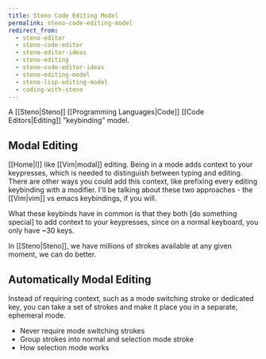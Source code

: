 ```yaml
---
title: Steno Code Editing Model
permalink: steno-code-editing-model
redirect_from:
  - steno-editor
  - steno-code-editor
  - steno-editor-ideas
  - steno-editing
  - steno-code-editor-ideas
  - steno-editing-model
  - steno-lisp-editing-model
  - coding-with-steno
---
```


A [[Steno|Steno]] [[Programming Languages|Code]] [[Code Editors|Editing]] "keybinding" model.

## Modal Editing

[[Home|I]] like [[Vim|modal]] editing. Being in a mode adds context to your keypresses, which is needed to distinguish between typing and editing. There are other ways you could add this context, like prefixing every editing keybinding with a modifier. I'll be talking about these two approaches - the [[Vim|vim]] vs emacs keybindings, if you will.

What these keybinds have in common is that they both [do something special] to add context to your keypresses, since on a normal keyboard, you only have ~30 keys.

In [[Steno|Steno]], we have millions of strokes available at any given moment, we can do better.

## Automatically Modal Editing

Instead of requiring context, such as a mode switching stroke or dedicated key, you can take a set of strokes and make it place you in a separate, ephemeral mode.

- Never require mode switching strokes
- Group strokes into normal and selection mode stroke
- How selection mode works
